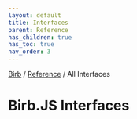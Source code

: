```yaml
---
layout: default
title: Interfaces
parent: Reference
has_children: true
has_toc: true
nav_order: 3
---
```


[Birb](/) / [Reference](/reference) / All Interfaces

# Birb.JS Interfaces
